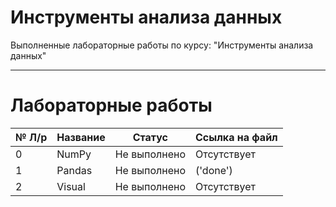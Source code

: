 # Инструменты анализа данных
Выполненные лабораторные работы по курсу: "Инструменты анализа данных"
____

# Лабораторные работы

 № Л/р | Название | Статус| Ссылка на файл
 ----- |----------|-------|------
 0 | NumPy |  Не выполнено | Отсутствует |
 1 | Pandas | Не выполнено | ('done') |
 2 | Visual | Не выполнено | Отсутствует |
